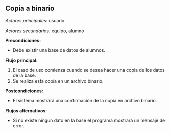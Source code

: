 **Copia a binario**
---

*Actores principales:* usuario

*Actores secundarios:* equipo, alumno

**Precondiciones:**

* Debe existir una base de datos de alumnos.

**Flujo principal:**

1. El caso de uso comienza cuando se desea hacer una copia de los datos de la base.
2. Se realiza esta copia en un archivo binario.

**Postcondiciones:**

* El sistema mostrará una confirmación de la copia en archivo binario.

**Flujos alternativos:**

* Si no existe ningun dato en la base el programa mostrará un mensaje de error.
